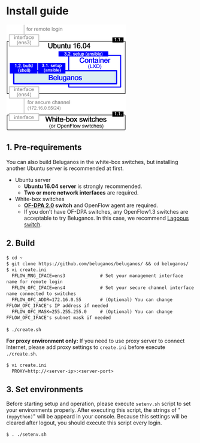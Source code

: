 # Install guide
<img src="img/environments.png" width="320px">

## 1. Pre-requirements

You can also build Beluganos in the white-box switches, but installing another Ubuntu server is recommended at first.

- Ubuntu server
	- **Ubuntu 16.04 server** is strongly recommended.
	- **Two or more network interfaces** are required.
- White-box switches
	- **[OF-DPA 2.0](https://github.com/Broadcom-Switch/of-dpa/) switch** and OpenFlow agent are required.
	- If you don't have OF-DPA switches, any OpenFlow1.3 switches are acceptable to try Beluganos. In this case, we recommend [Lagopus switch](http://www.lagopus.org/).

## 2. Build
~~~~
$ cd ~
$ git clone https://github.com/beluganos/beluganos/ && cd beluganos/
$ vi create.ini
  FFLOW_MNG_IFACE=ens3             # Set your management interface name for remote login
  FFLOW_OFC_IFACE=ens4             # Set your secure channel interface name connected to switches
  FFLOW_OFC_ADDR=172.16.0.55       # (Optional) You can change FFLOW_OFC_IFACE's IP address if needed
  FFLOW_OFC_MASK=255.255.255.0     # (Optional) You can change FFLOW_OFC_IFACE's subnet mask if needed

$ ./create.sh
~~~~

**For proxy environment only:** If you need to use proxy server to connect Internet, please add proxy settings to `create.ini` before execute `./create.sh`.

~~~~
$ vi create.ini
  PROXY=http://<server-ip>:<server-port>
~~~~

## 3. Set environments
Before starting setup and operation, please execute `setenv.sh` script to set your environments properly. After executing this script, the strings of "`(mypython)`" will be appeard in your console. Because this settings will be cleared after logout, you should execute this script every login.

 ~~~~
 $ . ./setenv.sh
 ~~~~
